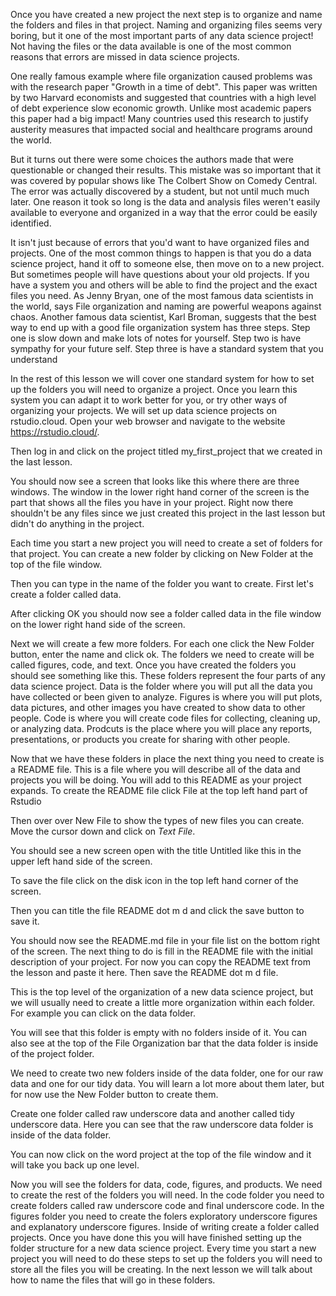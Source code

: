 Once you have created a new project the next step is to organize and name the folders and files in that project. Naming and organizing files seems very boring, but it one of the most important parts of any data science project! Not having the files or the data available is one of the most common reasons that errors are missed in data science projects. 

One really famous example where file organization caused problems was with the research paper "Growth in a time of debt". This paper was written by two Harvard economists and suggested that countries with a high level of debt experience slow economic growth. Unlike most academic papers this paper had a big impact! Many countries used this research to justify austerity measures that impacted social and healthcare programs around the world. 

But it turns out there were some choices the authors made that were questionable or changed their results. This mistake was so important that it was covered by popular shows like The Colbert Show on Comedy Central. The error was actually discovered by a student, but not until much much later. One reason it took so long is the data and analysis files weren't easily available to everyone and organized in a way that the error could be easily identified. 

It isn't just because of errors that you'd want to have organized files and projects. One of the most common things to happen is that you do a data science project, hand it off to someone else, then move on to a new project. But sometimes people will have questions about your old projects. If you have a system you and others will be able to find the project and the exact files you need. As Jenny Bryan, one of the most famous data scientists in the world, says File organization and naming are powerful weapons against chaos. Another famous data scientist, Karl Broman, suggests that the best way to end up with a good file organization system has three steps. Step one is  slow down and make lots of notes for yourself. Step two is have sympathy for your future self. Step three is have a standard system that you understand

In the rest of this lesson we will cover one standard system for how to set up the folders you will need to organize a project. Once you learn this system you can adapt it to work better for you, or try other ways of organizing your projects. We will set up data science projects on rstudio.cloud. Open your web browser and navigate to the website https://rstudio.cloud/.


Then log in and click on the project titled my_first_project that we created in the last lesson. 


You should now see a screen that looks like this where there are three windows. The window in the lower right hand corner of the screen is the part that shows all the files you have in your project. Right now there shouldn't be any files since we just created this project in the last lesson but didn't do anything in the project.  

Each time you start a new project you will need to create a set of folders for that project. You can create a new folder by clicking on New Folder at the top of the file window. 

Then you can type in the name of the folder you want to create. First let's create a folder called data.

After clicking OK you should now see a folder called data in the file window on the lower right hand side of the screen.

Next we will create a few more folders. For each one click the New Folder button, enter the name and click ok. The folders we need to create will be called figures, code, and text. Once you have created the folders you should see something like this. These folders represent the four parts of any data science project. Data is the folder where you will put all the data you have collected or been given to analyze. Figures is where you will put plots, data pictures, and other images you have created to show data to other people. 
Code is where you will create code files for collecting, cleaning up, or analyzing data. Prodcuts is the place where you will place any reports, presentations, or products you create for sharing with other people. 

Now that we have these folders in place the next thing you need to create is a README file. This is a file where you will describe all of the data and projects you will be doing. You will add to this README as your project expands. To create the README file click File at the top left hand part of Rstudio

Then over over New File to show the types of new files you can create. Move the cursor down and click on _Text File_. 

You should see a new screen open with the title Untitled like this in the upper left hand side of the screen. 

To save the file click on the disk icon in the top left hand corner of the screen. 

Then you can title the file README dot m d and click the save button to save it. 

You should now see the README.md file in your file list on the bottom right of the screen. The next thing to do is fill in the README file with the initial description of your project. For now you can copy the README text from the lesson and paste it here. Then save the README dot m d file. 

This is the top level of the organization of a new data science project, but we will usually need to create a little more organization within each folder. For example you can click on the data folder. 

You will see that this folder is empty with no folders inside of it. You can also see at the top of the File Organization bar that the data folder is inside of the project folder. 

We need to create two new folders inside of the data folder, one for our raw data and one for our tidy data. You will learn a lot more about them later, but for now use the New Folder button to create them. 

Create one folder called raw underscore data and another called tidy underscore data.  Here you can see that the raw underscore data folder is inside of the data folder.

You can now click on the word project at the top of the file window and it will take you back up one level.

Now you will see the folders for data, code, figures, and products. We need to create the rest of the folders you will need. In the code folder you need to create folders called raw underscore code and final underscore code. In the figures folder you need to create the folers exploratory underscore figures and explanatory underscore figures. Inside of writing create a folder called projects. Once you have done this you will have finished setting up the folder structure for a new data science project. Every time you start a new project you will need to do these steps to set up the folders you will need to store all the files you will be creating. In the next lesson we will talk about how to name the files that will go in these folders. 






